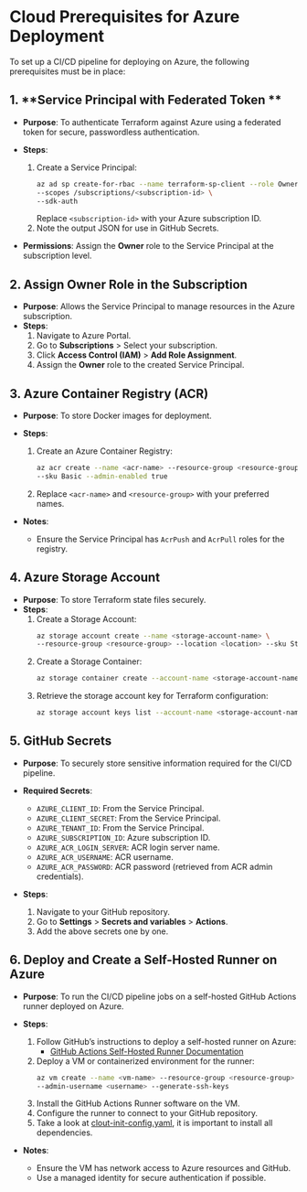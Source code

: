# Cloud Prerequisites for Azure Deployment

To set up a CI/CD pipeline for deploying on Azure, the following prerequisites must be in place:

## 1. **Service Principal with Federated Token **
- **Purpose**: To authenticate Terraform against Azure using a federated token for secure, passwordless authentication.
- **Steps**:
  1. Create a Service Principal:
     ```bash
     az ad sp create-for-rbac --name terraform-sp-client --role Owner \
     --scopes /subscriptions/<subscription-id> \
     --sdk-auth
     ```
     Replace `<subscription-id>` with your Azure subscription ID.
  2. Note the output JSON for use in GitHub Secrets.

- **Permissions**: Assign the **Owner** role to the Service Principal at the subscription level.

## 2. **Assign Owner Role in the Subscription**
- **Purpose**: Allows the Service Principal to manage resources in the Azure subscription.
- **Steps**:
  1. Navigate to Azure Portal.
  2. Go to **Subscriptions** > Select your subscription.
  3. Click **Access Control (IAM)** > **Add Role Assignment**.
  4. Assign the **Owner** role to the created Service Principal.

## 3. **Azure Container Registry (ACR)**
- **Purpose**: To store Docker images for deployment.
- **Steps**:
  1. Create an Azure Container Registry:
     ```bash
     az acr create --name <acr-name> --resource-group <resource-group> \
     --sku Basic --admin-enabled true
     ```
  2. Replace `<acr-name>` and `<resource-group>` with your preferred names.

- **Notes**:
  - Ensure the Service Principal has `AcrPush` and `AcrPull` roles for the registry.

## 4. **Azure Storage Account**
- **Purpose**: To store Terraform state files securely.
- **Steps**:
  1. Create a Storage Account:
     ```bash
     az storage account create --name <storage-account-name> \
     --resource-group <resource-group> --location <location> --sku Standard_LRS
     ```
  2. Create a Storage Container:
     ```bash
     az storage container create --account-name <storage-account-name> --name terraform-state
     ```
  3. Retrieve the storage account key for Terraform configuration:
     ```bash
     az storage account keys list --account-name <storage-account-name> --query [0].value -o tsv
     ```

## 5. **GitHub Secrets**
- **Purpose**: To securely store sensitive information required for the CI/CD pipeline.
- **Required Secrets**:
  - `AZURE_CLIENT_ID`: From the Service Principal.
  - `AZURE_CLIENT_SECRET`: From the Service Principal.
  - `AZURE_TENANT_ID`: From the Service Principal.
  - `AZURE_SUBSCRIPTION_ID`: Azure subscription ID.
  - `AZURE_ACR_LOGIN_SERVER`: ACR login server name.
  - `AZURE_ACR_USERNAME`: ACR username.
  - `AZURE_ACR_PASSWORD`: ACR password (retrieved from ACR admin credentials).

- **Steps**:
  1. Navigate to your GitHub repository.
  2. Go to **Settings** > **Secrets and variables** > **Actions**.
  3. Add the above secrets one by one.

## 6. **Deploy and Create a Self-Hosted Runner on Azure**
- **Purpose**: To run the CI/CD pipeline jobs on a self-hosted GitHub Actions runner deployed on Azure.
- **Steps**:
  1. Follow GitHub’s instructions to deploy a self-hosted runner on Azure:
     - [GitHub Actions Self-Hosted Runner Documentation](https://docs.github.com/en/actions/hosting-your-own-runners)
  2. Deploy a VM or containerized environment for the runner:
     ```bash
     az vm create --name <vm-name> --resource-group <resource-group> --image UbuntuLTS \
     --admin-username <username> --generate-ssh-keys
     ```
  3. Install the GitHub Actions Runner software on the VM.
  4. Configure the runner to connect to your GitHub repository.
  5. Take a look at [clout-init-config.yaml](files/clout-init-config.yaml), it is important to install all dependencies.

- **Notes**:
  - Ensure the VM has network access to Azure resources and GitHub.
  - Use a managed identity for secure authentication if possible.
